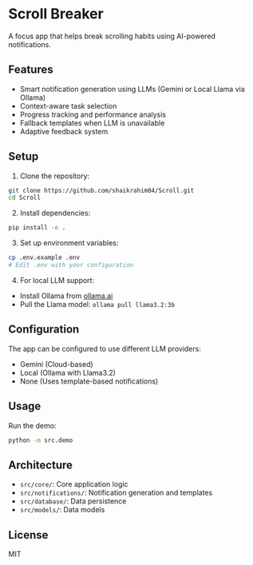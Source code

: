 # Scroll Breaker

A focus app that helps break scrolling habits using AI-powered notifications.

## Features

- Smart notification generation using LLMs (Gemini or Local Llama via Ollama)
- Context-aware task selection
- Progress tracking and performance analysis
- Fallback templates when LLM is unavailable
- Adaptive feedback system

## Setup

1. Clone the repository:
```bash
git clone https://github.com/shaikrahim04/Scroll.git
cd Scroll
```

2. Install dependencies:
```bash
pip install -e .
```

3. Set up environment variables:
```bash
cp .env.example .env
# Edit .env with your configuration
```

4. For local LLM support:
- Install Ollama from [ollama.ai](https://ollama.ai)
- Pull the Llama model: `ollama pull llama3.2:3b`

## Configuration

The app can be configured to use different LLM providers:
- Gemini (Cloud-based)
- Local (Ollama with Llama3.2)
- None (Uses template-based notifications)

## Usage

Run the demo:
```bash
python -m src.demo
```

## Architecture

- `src/core/`: Core application logic
- `src/notifications/`: Notification generation and templates
- `src/database/`: Data persistence
- `src/models/`: Data models

## License

MIT
